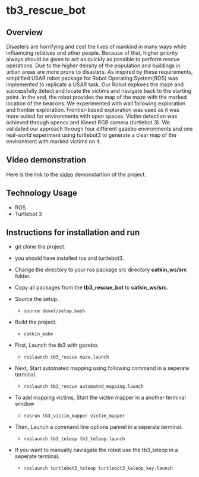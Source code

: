 # tb3_rescue_bot

## Overview
Disasters are horrifying and cost the lives of mankind in many ways while influencing relatives and other people. Because of that, higher priority always should be given to act as quickly as possible to perform rescue operations. Due to the higher density of the population and buildings in urban areas are more prone to disasters. As inspired by these requirements, simplified USAR robot package for Robot Operating System(ROS) was implemented to replicate a USAR task. Our Robot explores the maze and successfully detect and locate the victims and navigate back to the starting point. In the end, the robot provides the map of the maze with the marked location of the beacons. We experimented with wall following exploration and frontier exploration. Frontier-based exploration was used as it was more suited for environments with open spaces. Victim detection was achieved through opencv and Kinect RGB camera (turtlebot 3). We validated our approach through four different gazebo environments and one real-world experiment using turtlebot3 to generate a clear map of the environment with marked victims on it.

## Video demonstration
Here is the link to the [video](https://youtu.be/vjE009efW6Y) demonstartion of the project.

## Technology Usage

* ROS
* Turtlebot 3

## Instructions for installation and run

* git clone the project.

* you should have installed ros and turtlebot3.

* Change the directory to your ros package src directory **catkin_ws/src** folder.

* Copy all packages from the **tb3_rescue_bot** to **catkin_ws/src**.

* Source the setup.
  
  * ```source devel/setup.bash```

* Build the project.
  
  * ```catkin_make```

* First, Launch the tb3 with gazebo.
  
  * ```roslaunch tb3_rescue maze.launch```

* Next, Start automated mapping using following command in a seperate terminal.
  
  * ```roslaunch tb3_rescue automated_mapping.launch```

* To add mapping victims, Start the victim mapper in a another terminal window

  * ```rosrun tb3_victim_mapper victim_mapper```

* Then, Launch a command line options pannel in a seperate terminal.
  
  * ```roslaunch tb3_teleop tb3_teleop.launch```

* If you want to manually naviagate the robot use the tb3_teleop in a seperate terminal.
  
  * ```roslaunch turtlebot3_teleop turtlebot3_teleop_key.launch```
  



